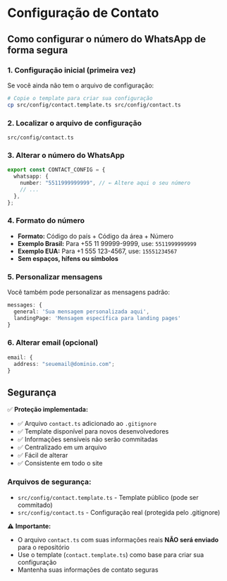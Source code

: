 # Configuração de Contato

## Como configurar o número do WhatsApp de forma segura

### 1. Configuração inicial (primeira vez)

Se você ainda não tem o arquivo de configuração:

```bash
# Copie o template para criar sua configuração
cp src/config/contact.template.ts src/config/contact.ts
```

### 2. Localizar o arquivo de configuração

```
src/config/contact.ts
```

### 3. Alterar o número do WhatsApp

```typescript
export const CONTACT_CONFIG = {
  whatsapp: {
    number: "5511999999999", // ← Altere aqui o seu número
    // ...
  },
};
```

### 4. Formato do número

- **Formato:** Código do país + Código da área + Número
- **Exemplo Brasil:** Para +55 11 99999-9999, use: `5511999999999`
- **Exemplo EUA:** Para +1 555 123-4567, use: `15551234567`
- **Sem espaços, hífens ou símbolos**

### 5. Personalizar mensagens

Você também pode personalizar as mensagens padrão:

```typescript
messages: {
  general: 'Sua mensagem personalizada aqui',
  landingPage: 'Mensagem específica para landing pages'
}
```

### 6. Alterar email (opcional)

```typescript
email: {
  address: "seuemail@dominio.com";
}
```

## Segurança

✅ **Proteção implementada:**

- ✅ Arquivo `contact.ts` adicionado ao `.gitignore`
- ✅ Template disponível para novos desenvolvedores
- ✅ Informações sensíveis não serão commitadas
- ✅ Centralizado em um arquivo
- ✅ Fácil de alterar
- ✅ Consistente em todo o site

### Arquivos de segurança:

- `src/config/contact.template.ts` - Template público (pode ser commitado)
- `src/config/contact.ts` - Configuração real (protegida pelo .gitignore)

⚠️ **Importante:**

- O arquivo `contact.ts` com suas informações reais **NÃO será enviado** para o repositório
- Use o template (`contact.template.ts`) como base para criar sua configuração
- Mantenha suas informações de contato seguras
